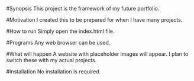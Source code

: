#Synopsis
This project is the framework of my future portfolio.

#Motivation
I created this to be prepared for when I have many projects.

#How to run
Simply open the index.html file.

#Programs
Any web browser can be used.

#What will happen
A website with placeholder images will appear. I plan to switch these with my actual projects.

#Installation
No installation is required.
